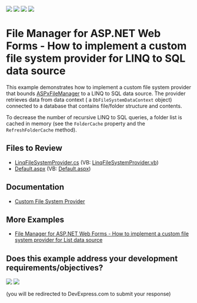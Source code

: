 <!-- default badges list -->
![](https://img.shields.io/endpoint?url=https://codecentral.devexpress.com/api/v1/VersionRange/128554513/15.1.3%2B)
[![](https://img.shields.io/badge/Open_in_DevExpress_Support_Center-FF7200?style=flat-square&logo=DevExpress&logoColor=white)](https://supportcenter.devexpress.com/ticket/details/E2900)
[![](https://img.shields.io/badge/📖_How_to_use_DevExpress_Examples-e9f6fc?style=flat-square)](https://docs.devexpress.com/GeneralInformation/403183)
[![](https://img.shields.io/badge/💬_Leave_Feedback-feecdd?style=flat-square)](#does-this-example-address-your-development-requirementsobjectives)
<!-- default badges end -->

# File Manager for ASP.NET Web Forms - How to implement a custom file system provider for LINQ to SQL data source

This example demonstrates how to implement a custom file system provider that bounds [ASPxFileManager](https://docs.devexpress.com/AspNet/DevExpress.Web.ASPxFileManager) to a LINQ to SQL data source. The provider retrieves data from data context ( a `DbFileSystemDataContext`  object) connected to a database that contains file/folder structure and contents.

To decrease the number of recursive LINQ to SQL queries, a folder list is cached in memory (see the `FolderCache` property and the `RefreshFolderCache` method). 

## Files to Review

* [LinqFileSystemProvider.cs](./CS/WebSite/App_Code/LinqFileSystemProvider.cs) (VB: [LinqFileSystemProvider.vb](./VB/WebSite/App_Code/LinqFileSystemProvider.vb))
* [Default.aspx](./CS/WebSite/Default.aspx) (VB: [Default.aspx](./VB/WebSite/Default.aspx))

## Documentation

* [Custom File System Provider](https://docs.devexpress.com/AspNet/9907/components/file-management/file-manager/concepts/file-system-providers/custom-file-system-provider)

## More Examples

* [File Manager for ASP.NET Web Forms - How to implement a custom file system provider for List data source](https://github.com/DevExpress-Examples/asp-net-web-forms-file-manager-list-custom-file-system-provider)
<!-- feedback -->
## Does this example address your development requirements/objectives?

[<img src="https://www.devexpress.com/support/examples/i/yes-button.svg"/>](https://www.devexpress.com/support/examples/survey.xml?utm_source=github&utm_campaign=asp-net-web-forms-file-manager-linq-to-sql-custom-file-system-provider&~~~was_helpful=yes) [<img src="https://www.devexpress.com/support/examples/i/no-button.svg"/>](https://www.devexpress.com/support/examples/survey.xml?utm_source=github&utm_campaign=asp-net-web-forms-file-manager-linq-to-sql-custom-file-system-provider&~~~was_helpful=no)

(you will be redirected to DevExpress.com to submit your response)
<!-- feedback end -->
